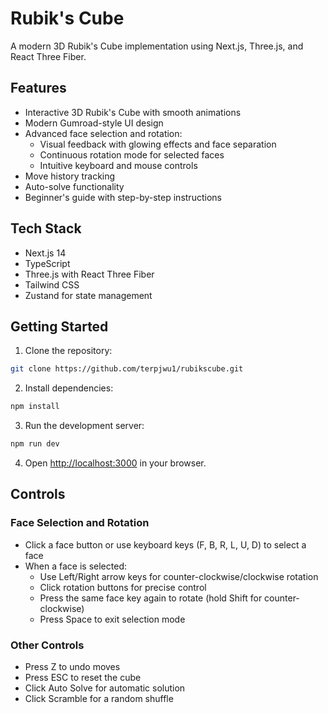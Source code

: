 # Rubik's Cube

A modern 3D Rubik's Cube implementation using Next.js, Three.js, and React Three Fiber.

## Features

- Interactive 3D Rubik's Cube with smooth animations
- Modern Gumroad-style UI design
- Advanced face selection and rotation:
  - Visual feedback with glowing effects and face separation
  - Continuous rotation mode for selected faces
  - Intuitive keyboard and mouse controls
- Move history tracking
- Auto-solve functionality
- Beginner's guide with step-by-step instructions

## Tech Stack

- Next.js 14
- TypeScript
- Three.js with React Three Fiber
- Tailwind CSS
- Zustand for state management

## Getting Started

1. Clone the repository:
```bash
git clone https://github.com/terpjwu1/rubikscube.git
```

2. Install dependencies:
```bash
npm install
```

3. Run the development server:
```bash
npm run dev
```

4. Open [http://localhost:3000](http://localhost:3000) in your browser.

## Controls

### Face Selection and Rotation
- Click a face button or use keyboard keys (F, B, R, L, U, D) to select a face
- When a face is selected:
  - Use Left/Right arrow keys for counter-clockwise/clockwise rotation
  - Click rotation buttons for precise control
  - Press the same face key again to rotate (hold Shift for counter-clockwise)
  - Press Space to exit selection mode

### Other Controls
- Press Z to undo moves
- Press ESC to reset the cube
- Click Auto Solve for automatic solution
- Click Scramble for a random shuffle
